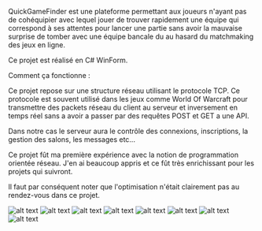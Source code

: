 QuickGameFinder est une plateforme permettant aux joueurs n'ayant pas de cohéquipier avec lequel jouer de trouver rapidement une équipe qui correspond à ses attentes pour lancer une partie sans avoir la mauvaise surprise de tomber avec une équipe bancale du au hasard du matchmaking des jeux en ligne.

Ce projet est réalisé en C# WinForm.

Comment ça fonctionne :

Ce projet repose sur une structure réseau utilisant le protocole TCP. Ce protocole est souvent utilisé dans les jeux comme World Of Warcraft pour transmettre des packets réseau du client au serveur et inversement en temps réel sans a avoir a passer par des requêtes POST et GET a une API.

Dans notre cas le serveur aura le contrôle des connexions, inscriptions, la gestion des salons, les messages etc...

Ce projet fût ma première expérience avec la notion de programmation orientée réseau. J'en ai beaucoup appris et ce fût très enrichissant pour les projets qui suivront.

Il faut par conséquent noter que l'optimisation n'était clairement pas au rendez-vous dans ce projet.

![alt text](https://i.ibb.co/R6z9LHk/chargement.png)
![alt text](https://i.ibb.co/SvNhrLp/CONNEXION.png)
![alt text](https://i.ibb.co/n7QkrgW/PREMIEREPAGEVIDE.png)
![alt text](https://i.ibb.co/0hFdVgF/CREATEGRP.png)
![alt text](https://i.ibb.co/vHf0Dxs/PREMIEREPAGEPLEINE.png)
![alt text](https://i.ibb.co/Cm4Bv86/Chat.png)
![alt text](https://i.ibb.co/f2G9vtt/MISSINGAME2.png)
![alt text](https://i.ibb.co/mTbw0DD/Serv.png)
